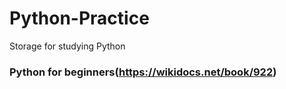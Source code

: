 # Python-Practice

Storage for studying Python

### Python for beginners(https://wikidocs.net/book/922)
